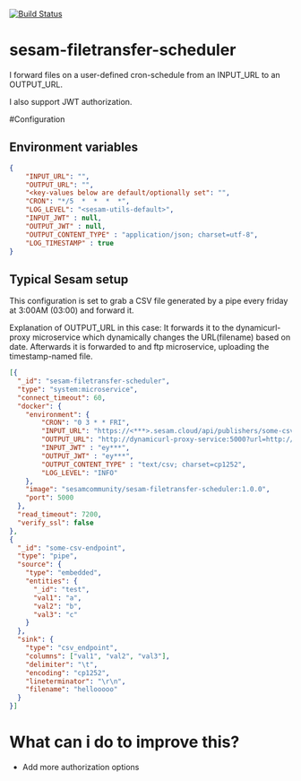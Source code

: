 [![Build Status](https://travis-ci.org/sesam-community/sesam-filetransfer-scheduler.svg?branch=master)](https://travis-ci.org/sesam-community/sesam-filetransfer-scheduler)

# sesam-filetransfer-scheduler
I forward files on a user-defined cron-schedule from an INPUT_URL to an OUTPUT_URL.

I also support JWT authorization.


#Configuration
## Environment variables
```json
{
    "INPUT_URL": "",
    "OUTPUT_URL": "",
    "<key-values below are default/optionally set": "",
    "CRON": "*/5  *  *  *  *",
    "LOG_LEVEL": "<sesam-utils-default>",
    "INPUT_JWT" : null,
    "OUTPUT_JWT" : null,
    "OUTPUT_CONTENT_TYPE" : "application/json; charset=utf-8",
    "LOG_TIMESTAMP" : true
}
```
## Typical Sesam setup
This configuration is set to grab a CSV file generated by a pipe every friday at 3:00AM (03:00) and forward it.

Explanation of OUTPUT_URL in this case:
It forwards it to the dynamicurl-proxy microservice which dynamically changes the URL(filename) based on date.  Afterwards it is forwarded to and ftp microservice, uploading the timestamp-named file.
```json
[{
  "_id": "sesam-filetransfer-scheduler",
  "type": "system:microservice",
  "connect_timeout": 60,
  "docker": {
    "environment": {
        "CRON": "0 3 * * FRI",
        "INPUT_URL": "https://<***>.sesam.cloud/api/publishers/some-csv-endpoint/csv/hellooooo.csv",
        "OUTPUT_URL": "http://dynamicurl-proxy-service:5000?url=http://ftp:5000/somefolder/filename_[datestr].csv&datestr=datetime.datetime.now().strftime('%Y%m%d_%H%M%S')",
        "INPUT_JWT" : "ey***",
        "OUTPUT_JWT" : "ey***",
        "OUTPUT_CONTENT_TYPE" : "text/csv; charset=cp1252",
        "LOG_LEVEL": "INFO"
    },
    "image": "sesamcommunity/sesam-filetransfer-scheduler:1.0.0",
    "port": 5000
  },
  "read_timeout": 7200,
  "verify_ssl": false
},
{
  "_id": "some-csv-endpoint",
  "type": "pipe",
  "source": {
    "type": "embedded",
    "entities": {
      "_id": "test",
      "val1": "a",
      "val2": "b",
      "val3": "c"
    }
  },
  "sink": {
    "type": "csv_endpoint",
    "columns": ["val1", "val2", "val3"],
    "delimiter": "\t",
    "encoding": "cp1252",
    "lineterminator": "\r\n",
    "filename": "hellooooo"
  }
}]
```

# What can i do to improve this?
* Add more authorization options